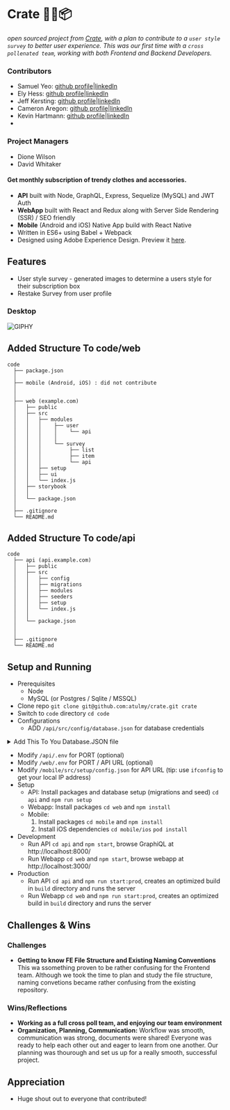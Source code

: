 # Crate 👕👖📦
_open sourced project from [Crate](https://github.com/atulmy/crate), with a plan to contribute to a `user style survey` to better user experience. This was our first time with a `cross pollenated team`, working with both Frontend and Backend Developers._

### Contributors
- Samuel Yeo: [github profile](https://github.com/SK-Sam)|[linkedIn](https://www.linkedin.com/in/samuel-horishin-yeo/)
- Ely Hess: [github profile](https://github.com/elyhess)|[linkedIn](https://www.linkedin.com/in/ely-hess/)
- Jeff Kersting: [github profile](https://github.com/JeffKersting/)|[linkedIn](https://www.linkedin.com/in/jeff-kersting/)
- Cameron Aregon: [github profile](https://github.com/camaragon)|[linkedIn](https://www.linkedin.com/in/camaragon/)
- Kevin Hartmann: [github profile](https://github.com/kevinhartmann23)|[linkedIn](https://www.linkedin.com/in/kevin-hartmann/)
- 
### Project Managers
- Dione Wilson
- David Whitaker

#### Get monthly subscription of trendy clothes and accessories.
- **API** built with Node, GraphQL, Express, Sequelize (MySQL) and JWT Auth
- **WebApp** built with React and Redux along with Server Side Rendering (SSR) / SEO friendly
- **Mobile** (Android and iOS) Native App build with React Native
- Written in ES6+ using Babel + Webpack
- Designed using Adobe Experience Design. Preview it [here](https://xd.adobe.com/view/a662a49f-57e7-4ffd-91bd-080b150b0317/).


## Features
- User style survey - generated images to determine a users style for their subscription box
- Restake Survey from user profile


### Desktop
![GIPHY](https://media.giphy.com/media/ycl5xBNBrORnGWSqp4/giphy.gif)


## Added Structure To code/web
    code
      ├── package.json
      │
      ├── mobile (Android, iOS) : did not contribute
      │   
      │
      ├── web (example.com)
      │   ├── public
      │   ├── src
      │   │   ├── modules
      │   │   │    ├── user
      │   │   │    │    └── api
      │   │   │    │
      │   │   │    └── survey
      │   │   │         ├── list
      │   │   │         ├── item
      │   │   │         └── api
      │   │   ├── setup
      │   │   ├── ui
      │   │   └── index.js
      │   ├── storybook
      │   │
      │   └── package.json
      │
      ├── .gitignore
      └── README.md


## Added Structure To code/api
    code
      ├── api (api.example.com)
      │   ├── public
      │   ├── src
      │   │   ├── config
      │   │   ├── migrations
      │   │   ├── modules
      │   │   ├── seeders
      │   │   ├── setup
      │   │   └── index.js
      │   │
      │   └── package.json
      │
      │
      ├── .gitignore
      └── README.md

## Setup and Running
- Prerequisites
  - Node
  - MySQL (or Postgres / Sqlite / MSSQL)
- Clone repo `git clone git@github.com:atulmy/crate.git crate`
- Switch to `code` directory `cd code`
- Configurations
  - ADD `/api/src/config/database.json` for database credentials
<details>
  <Summary>Add This To You Database.JSON file</summary>
    <code>
    {
      "development": {
        "username": {your user name here},
        "password": null,
        "database": "crate",
        "host": "127.0.0.1",
        "dialect": "postgres",
        "seederStorage": "sequelize"
      },
      "production": {
        "username": {your user name here},
        "password": null,
        "database": "crate",
        "host": "127.0.0.1",
        "dialect": "postgresql",
        "seederStorage": "sequelize"
      }
    }
  </code>
</details>

  - Modify `/api/.env` for PORT (optional)
  - Modify `/web/.env` for PORT / API URL (optional)
  - Modify `/mobile/src/setup/config.json` for API URL (tip: use `ifconfig` to get your local IP address)
- Setup
  - API: Install packages and database setup (migrations and seed) `cd api` and `npm run setup`
  - Webapp: Install packages `cd web` and `npm install`
  - Mobile: 
    1. Install packages `cd mobile` and `npm install`
    2. Install iOS dependencies `cd mobile/ios` `pod install`
- Development
  - Run API `cd api` and `npm start`, browse GraphiQL at http://localhost:8000/
  - Run Webapp `cd web` and `npm start`, browse webapp at http://localhost:3000/
- Production
  - Run API `cd api` and `npm run start:prod`, creates an optimized build in `build` directory and runs the server
  - Run Webapp `cd web` and `npm run start:prod`, creates an optimized build in `build` directory and runs the server

## Challenges & Wins
### Challenges
- **Getting to know FE File Structure and Existing Naming Conventions** This wa ssomething proven to be rather confusing for the Frontend team. Although we took the time to plan and study the file structure, naming convetions became rather confusing from the existing repository.  

### Wins/Reflections
- **Working as a full cross poll team, and enjoying our team environment**
- **Organization, Planning, Communication:** Workflow was smooth, communication was strong, documents were shared! Everyone was ready to help each other out and eager to learn from one another. Our planning was thourough and set us up for a really smooth, successful project. 

## Appreciation 

- Huge shout out to everyone that contributed!
